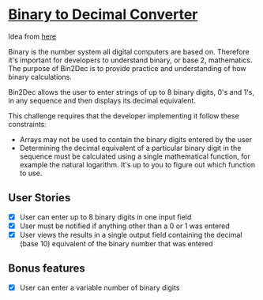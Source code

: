 # [Binary to Decimal Converter](https://ezequiasor.github.io/bin2dec)

Idea from [here](https://github.com/florinpop17/app-ideas)

Binary is the number system all digital computers are based on. Therefore it's important for developers to understand binary, or base 2, mathematics. The purpose of Bin2Dec is to provide practice and understanding of how binary calculations.

Bin2Dec allows the user to enter strings of up to 8 binary digits, 0's and 1's, in any sequence and then displays its decimal equivalent.

This challenge requires that the developer implementing it follow these constraints:

* Arrays may not be used to contain the binary digits entered by the user
* Determining the decimal equivalent of a particular binary digit in the sequence must be calculated using a single mathematical function, for example the natural logarithm. It's up to you to figure out which function to use.

## User Stories

- [x] User can enter up to 8 binary digits in one input field
- [x] User must be notified if anything other than a 0 or 1 was entered
- [x] User views the results in a single output field containing the decimal (base 10) equivalent of the binary number that was entered

## Bonus features

- [x] User can enter a variable number of binary digits
